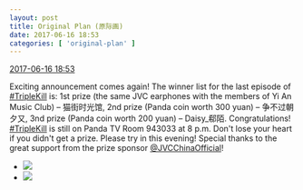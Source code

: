 ```yaml
---
layout: post
title: Original Plan (原际画)
date: 2017-06-16 18:53
categories: [ 'original-plan' ]
---
```


<div class="weibo-info">
  <a href="http://weibo.com/5626539553/F875UzvLC">2017-06-16 18:53</a>
</div>

Exciting announcement comes again! The winner list for the last episode of [#TripleKill](http://weibo.com/p/100808d614267acb9089db17679bfac43299ac) is: 1st prize (the same JVC earphones with the members of Yi An Music Club) – 猫街时光馆, 2nd prize (Panda coin worth 300 yuan) – 争不过朝夕又, 3nd prize (Panda coin worth 200 yuan) – Daisy_郗陌. Congratulations! [#TripleKill](http://weibo.com/p/100808d614267acb9089db17679bfac43299ac) is still on Panda TV Room 943033 at 8 p.m. Don't lose your heart if you didn't get a prize. Please try in this evening! Special thanks to the great support from the prize sponsor [@JVCChinaOfficial](http://weibo.com/everio)!

<!-- more -->

<ul class="weibo-pic-list-1">
  <li class="weibo-pic">
    <a href="https://wx2.sinaimg.cn/mw690/0068MnXXgy1fgn8ktdinrj31hc280awe.jpg"><img src="https://wx2.sinaimg.cn/thumb150/0068MnXXgy1fgn8ktdinrj31hc280awe.jpg" /></a>
  </li>
  <li class="weibo-pic">
    <a href="https://wx2.sinaimg.cn/mw690/0068MnXXgy1fgn8ky37i9j32c02c0qv5.jpg"><img src="https://wx2.sinaimg.cn/thumb150/0068MnXXgy1fgn8ky37i9j32c02c0qv5.jpg" /></a>
  </li>
</ul>
